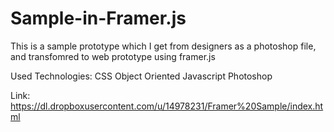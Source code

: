 Sample-in-Framer.js
===================

This is a sample prototype which I get from designers as a photoshop file, and transfomred to web prototype using framer.js

Used Technologies:
CSS
Object Oriented Javascript
Photoshop

Link:
https://dl.dropboxusercontent.com/u/14978231/Framer%20Sample/index.html
